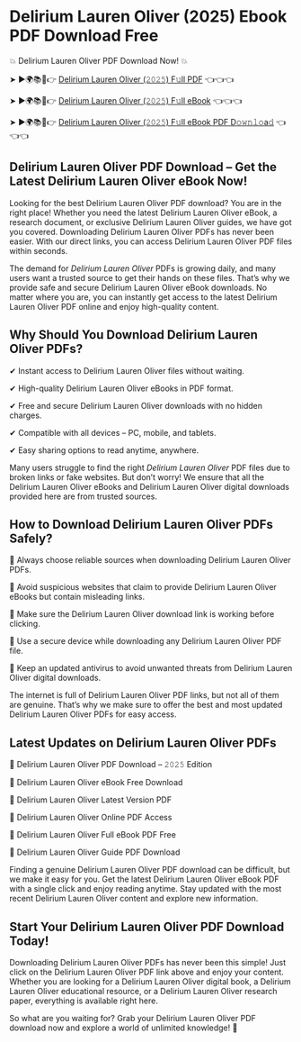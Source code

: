 # Delirium Lauren Oliver (2025) Ebook PDF Download Free

💥 Delirium Lauren Oliver PDF Download Now! 💥

➤ ►🌍📚📱👉 [Delirium Lauren Oliver (𝟸𝟶𝟸𝟻) F𝚞ll PDF](https://getpdf.xyz/delirium-lauren-oliver) 👈👈👈


➤ ►🌍📚📱👉 [Delirium Lauren Oliver (𝟸𝟶𝟸𝟻) F𝚞ll eBook](https://getpdf.xyz/delirium-lauren-oliver) 👈👈👈


➤ ►🌍📚📱👉 [Delirium Lauren Oliver (𝟸𝟶𝟸𝟻) F𝚞ll eBook PDF D𝚘𝚠𝚗𝚕𝚘a𝚍](https://getpdf.xyz/delirium-lauren-oliver) 👈👈👈


## Delirium Lauren Oliver PDF Download – Get the Latest Delirium Lauren Oliver eBook Now!

Looking for the best Delirium Lauren Oliver PDF download? You are in the right place! Whether you need the latest Delirium Lauren Oliver eBook, a research document, or exclusive Delirium Lauren Oliver guides, we have got you covered. Downloading Delirium Lauren Oliver PDFs has never been easier. With our direct links, you can access Delirium Lauren Oliver PDF files within seconds.

The demand for *Delirium Lauren Oliver* PDFs is growing daily, and many users want a trusted source to get their hands on these files. That’s why we provide safe and secure Delirium Lauren Oliver eBook downloads. No matter where you are, you can instantly get access to the latest Delirium Lauren Oliver PDF online and enjoy high-quality content.

## Why Should You Download Delirium Lauren Oliver PDFs?

✔ Instant access to Delirium Lauren Oliver files without waiting.

✔ High-quality Delirium Lauren Oliver eBooks in PDF format.

✔ Free and secure Delirium Lauren Oliver downloads with no hidden charges.

✔ Compatible with all devices – PC, mobile, and tablets.

✔ Easy sharing options to read anytime, anywhere.

Many users struggle to find the right *Delirium Lauren Oliver* PDF files due to broken links or fake websites. But don’t worry! We ensure that all the Delirium Lauren Oliver eBooks and Delirium Lauren Oliver digital downloads provided here are from trusted sources.

## How to Download Delirium Lauren Oliver PDFs Safely?

📌 Always choose reliable sources when downloading Delirium Lauren Oliver PDFs.

📌 Avoid suspicious websites that claim to provide Delirium Lauren Oliver eBooks but contain misleading links.

📌 Make sure the Delirium Lauren Oliver download link is working before clicking.

📌 Use a secure device while downloading any Delirium Lauren Oliver PDF file.

📌 Keep an updated antivirus to avoid unwanted threats from Delirium Lauren Oliver digital downloads.

The internet is full of Delirium Lauren Oliver PDF links, but not all of them are genuine. That’s why we make sure to offer the best and most updated Delirium Lauren Oliver PDFs for easy access.

## Latest Updates on Delirium Lauren Oliver PDFs

🔹 Delirium Lauren Oliver PDF Download – 𝟸𝟶𝟸𝟻 Edition

🔹 Delirium Lauren Oliver eBook Free Download

🔹 Delirium Lauren Oliver Latest Version PDF

🔹 Delirium Lauren Oliver Online PDF Access

🔹 Delirium Lauren Oliver Full eBook PDF Free

🔹 Delirium Lauren Oliver Guide PDF Download

Finding a genuine Delirium Lauren Oliver PDF download can be difficult, but we make it easy for you. Get the latest Delirium Lauren Oliver eBook PDF with a single click and enjoy reading anytime. Stay updated with the most recent Delirium Lauren Oliver content and explore new information.

## Start Your Delirium Lauren Oliver PDF Download Today!

Downloading Delirium Lauren Oliver PDFs has never been this simple! Just click on the Delirium Lauren Oliver PDF link above and enjoy your content. Whether you are looking for a Delirium Lauren Oliver digital book, a Delirium Lauren Oliver educational resource, or a Delirium Lauren Oliver research paper, everything is available right here.

So what are you waiting for? Grab your Delirium Lauren Oliver PDF download now and explore a world of unlimited knowledge! 🚀